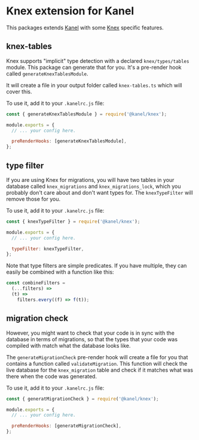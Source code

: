# Knex extension for Kanel

This packages extends [Kanel](https://github.com/kristiandupont/kanel) with some [Knex](https://knexjs.org) specific features.

## knex-tables

Knex supports "implicit" type detection with a declared `knex/types/tables` module. This package can generate that for you. It's a pre-render hook called `generateKnexTablesModule`.

It will create a file in your output folder called `knex-tables.ts` which will cover this.

To use it, add it to your `.kanelrc.js` file:

```javascript
const { generateKnexTablesModule } = require('@kanel/knex');

module.exports = {
  // ... your config here.

  preRenderHooks: [generateKnexTablesModule],
};
```

## type filter

If you are using Knex for migrations, you will have two tables in your database called `knex_migrations` and `knex_migrations_lock`, which you probably don't care about and don't want types for. The `knexTypeFilter` will remove those for you.

To use it, add it to your `.kanelrc.js` file:

```javascript
const { knexTypeFilter } = require('@kanel/knex');

module.exports = {
  // ... your config here.

  typeFilter: knexTypeFilter,
};
```

Note that type filters are simple predicates. If you have multiple, they can easily be combined with a function like this:

```javascript
const combineFilters =
  (...filters) =>
  (t) =>
    filters.every((f) => f(t));
```

## migration check

However, you might want to check that your code is in sync with the database in terms of migrations, so that the types that your code was compiled with match what the database looks like.

The `generateMigrationCheck` pre-render hook will create a file for you that contains a function called `validateMigration`. This function will check the live database for the `knex_migration` table and check if it matches what was there when the code was generated.

To use it, add it to your `.kanelrc.js` file:

```javascript
const { generatMigrationCheck } = require('@kanel/knex');

module.exports = {
  // ... your config here.

  preRenderHooks: [generateMigrationCheck],
};
```
